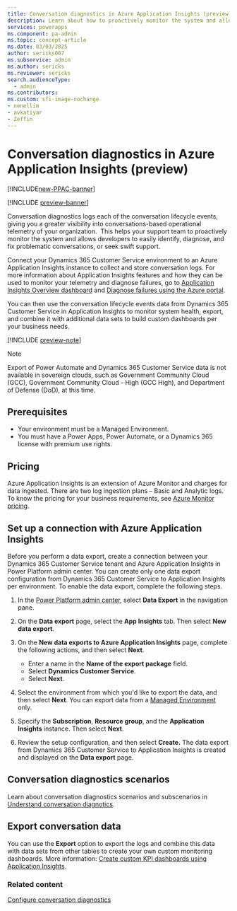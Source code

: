 ```yaml
---
title: Conversation diagnostics in Azure Application Insights (preview)
description: Learn about how to proactively monitor the system and allow developers to easily identify, diagnose, and fix problematic conversations, or seek swift support.
services: powerapps
ms.component: pa-admin
ms.topic: concept-article
ms.date: 03/03/2025
author: sericks007
ms.subservice: admin
ms.author: sericks
ms.reviewer: sericks
search.audienceType: 
  - admin
ms.contributors:
ms.custom: sfi-image-nochange
- nenellim
- avkatiyar
- Zeffin
---
```


# Conversation diagnostics in Azure Application Insights (preview)

[!INCLUDE[new-PPAC-banner](~/includes/new-PPAC-banner.md)]

[!INCLUDE [preview-banner](~/../shared-content/shared/preview-includes/preview-banner.md)]

Conversation diagnostics logs each of the conversation lifecycle events, giving you a greater visibility into conversations-based operational telemetry of your organization.  This helps your support team to proactively monitor the system and allows developers to easily identify, diagnose, and fix problematic conversations, or seek swift support.

Connect your Dynamics 365 Customer Service environment to an Azure Application Insights instance to collect and store conversation logs. For more information about Application Insights features and how they can be used to monitor your telemetry and diagnose failures, go to [Application Insights Overview dashboard](/azure/azure-monitor/app/overview-dashboard) and [Diagnose failures using the Azure portal](/azure/azure-monitor/app/asp-net-exceptions#diagnose-failures-using-the-azure-portal).

You can then use the conversation lifecycle events data from Dynamics 365 Customer Service in Application Insights to monitor system health, export, and combine it with additional data sets to build custom dashboards per your business needs.

[!INCLUDE [preview-note](~/../shared-content/shared/preview-includes/preview-note-pp.md)]

> [!NOTE]
> Export of Power Automate and Dynamics 365 Customer Service data is not available in sovereign clouds, such as Government Community Cloud (GCC), Government Community Cloud - High (GCC High), and Department of Defense (DoD), at this time.

## Prerequisites

- Your environment must be a Managed Environment.
- You must have a Power Apps, Power Automate, or a Dynamics 365 license with premium use rights.

## Pricing

Azure Application Insights is an extension of Azure Monitor and charges for data ingested. There are two log ingestion plans – Basic and Analytic logs. To know the pricing for your business requirements, see [Azure Monitor pricing](https://azure.microsoft.com/pricing/details/monitor/#pricing).

## Set up a connection with Azure Application Insights

Before you perform a data export, create a connection between your Dynamics 365 Customer Service tenant and Azure Application Insights in Power Platform admin center. You can create only one data export configuration from Dynamics 365 Customer Service to Application Insights per environment. To enable the data export, complete the following steps.

1.  In the [Power Platform admin center](https://admin.powerplatform.microsoft.com), select **Data Export** in the navigation pane.

1.  On the **Data export** page, select the **App Insights** tab. Then select **New data export**.

1.  On the **New data exports to Azure Application Insights** page, complete the following actions, and then select **Next**.

    - Enter a name in the **Name of the export package** field.
    - Select **Dynamics Customer Service**.
    - Select **Next**.

1.  Select the environment from which you'd like to export the data, and then select **Next**. You can export data from a [Managed Environment](managed-environment-enable.md) only.

1. Specify the **Subscription**, **Resource group**, and the **Application Insights** instance. Then select **Next**.

1. Review the setup configuration, and then select **Create.** The data export from Dynamics 365 Customer Service to Application Insights is created and displayed on the **Data export** page.
   
## Conversation diagnostics scenarios

Learn about conversation diagnostics scenarios and subscenarios in [Understand conversation diagnotics](/dynamics365/customer-service/administer/conversation-diagnostics-subscenarios).

## Export conversation data

You can use the **Export** option to export the logs and combine this data with data sets from other tables to create your own custom monitoring dashboards. More information: [Create custom KPI dashboards using Application Insights](/azure/azure-monitor/app/tutorial-app-dashboards).

### Related content

[Configure conversation diagnostics](/dynamics365/customer-service/administer/configure-conversation-diagnostics)  
